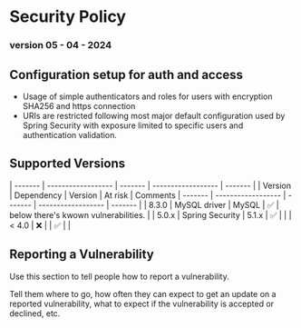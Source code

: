 # Security Policy
### version 05 - 04 - 2024

## Configuration setup for auth and access
- Usage of simple authenticators and roles for users with encryption SHA256 and https connection
- URIs are restricted following most major default configuration used by Spring Security with exposure limited to specific users and authentication validation.


## Supported Versions

| ------- | ------------------ | ------- | ------------------ | ------- |
| Version | Dependency        | Version | At risk          | Comments 
| ------- | ------------------ | ------- | ------------------ | ------- |
| 8.3.0   | MySQL driver       | MySQL  | :white_check_mark: | below there's kwown vulnerabilities. |
| 5.0.x   | Spring Security    | 5.1.x   | :white_check_mark: | |
| < 4.0   | :x:                |   | :white_check_mark: | |

## Reporting a Vulnerability

Use this section to tell people how to report a vulnerability.

Tell them where to go, how often they can expect to get an update on a
reported vulnerability, what to expect if the vulnerability is accepted or
declined, etc.
